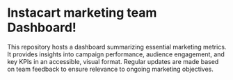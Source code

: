 # Instacart marketing team Dashboard!
This repository hosts a dashboard summarizing essential marketing metrics. It provides insights into campaign performance, audience engagement, and key KPIs in an accessible, visual format. Regular updates are made based on team feedback to ensure relevance to ongoing marketing objectives.
